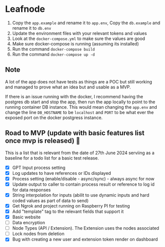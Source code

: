 # Leafnode

1. Copy the `app.example` and rename it to `app.env`, Copy the `db.example` and rename it to `db.env` 
2. Update the environment files with your relevant tokens and values
3. Look at the `docker-compose.yml` to make sure the values are good
4. Make sure docker-compose is running (assuming its installed)
5. Run the command `docker-compose build`
5. Run the command `docker-compose up -d`

## Note
A lot of the app does not have tests as things are a POC but still working and managed to prove what an idea but and usable as a MVP.

If there is an issue running with the docker, I recommend having the postgres db start and stop the app, then run the app locally to point to the running container DB instance. This would mean changing the `app.env` and change the line `DB_HOSTNAME` to be `localhost` and `PORT` to be what ever the exposed port on the docker postgress instance.

## Road to MVP (update with basic features list once mvp is released) 🎉

This is a list that is relevant from the date of 27th June 2024 serviing as a baseline for a todo list for a basic test release.

- [x] GPT Input process setting
- [x] Log updates to have references or IDs displayed
- [x] Process setting (enable/disable - async/sync) - always async for now
- [x] Update output to caller to contain process result or reference to log id for data responses
- [x] String interpolation for inputs (abilit to use dynamic inputs and hard coded values as part of data to send)
- [x] Get Ngrok and project running on Raspberry PI for testing
- [x] Add "template" tag to the relevant fields that support it
- [x] Basic website
- [ ] Data encryption
- [ ] Node Types (API / Extension). The Extension uses the nodes associated
- [ ] Lock nodes from deletion
- [x] Bug with creating a new user and extension token render on dashboard
